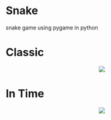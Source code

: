 # Snake
snake game using pygame in python

# Classic
<p align="center"><img src="https://user-images.githubusercontent.com/57006850/92823654-c9155b80-f3e2-11ea-9d86-cb619f7baae6.gif"/></img></p>

# In Time
<p align="center"><img src="https://user-images.githubusercontent.com/57006850/92824551-ce26da80-f3e3-11ea-9800-db90e254fa29.gif"/></img></p>
